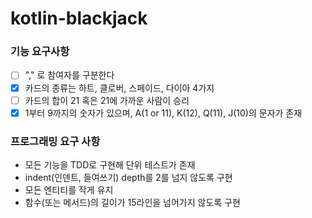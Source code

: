 # kotlin-blackjack

### 기능 요구사항
- [ ] "," 로 참여자를 구분한다
- [X] 카드의 종류는 하트, 클로버, 스페이드, 다이아 4가지
- [ ] 카드의 합이 21 혹은 21에 가까운 사람이 승리
- [X] 1부터  9까지의 숫자가 있으며, A(1 or 11), K(12), Q(11), J(10)의 문자가 존재

### 프로그래밍 요구 사항
- 모든 기능을 TDD로 구현해 단위 테스트가 존재
- indent(인덴트, 들여쓰기) depth를 2를 넘지 않도록 구현
- 모든 엔티티를 작게 유지
- 함수(또는 메서드)의 길이가 15라인을 넘어가지 않도록 구현
